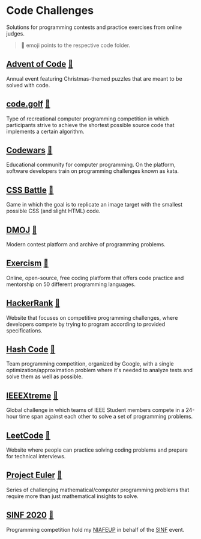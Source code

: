 # Code Challenges

Solutions for programming contests and practice exercises from online judges.

> 📂 emoji points to the respective code folder.

## [Advent of Code](https://adventofcode.com/) [📂](Advent%20of%20Code)

Annual event featuring Christmas-themed puzzles that are meant to be solved with code.

## [code.golf](https://code.golf/) [📂](code.golf)

Type of recreational computer programming competition in which participants strive to achieve the shortest possible source code that implements a certain algorithm.

## [Codewars](https://www.codewars.com/dashboard) [📂](CodeWars)

Educational community for computer programming. On the platform, software developers train on programming challenges known as kata.

## [CSS Battle](https://cssbattle.dev/)  [📂](CSS%20Battle)

Game in which the goal is to replicate an image target with the smallest possible CSS (and slight HTML) code.

## [DMOJ](https://dmoj.ca/) [📂](DMOJ)

Modern contest platform and archive of programming problems.

## [Exercism](https://exercism.io/) [📂](Exercism)

Online, open-source, free coding platform that offers code practice and mentorship on 50 different programming languages.

## [HackerRank](https://www.hackerrank.com/) [📂](HackerRank)

Website that focuses on competitive programming challenges, where developers compete by trying to program according to provided specifications.

## [Hash Code](https://codingcompetitions.withgoogle.com/hashcode/) [📂](Hash%20Code)

Team programming competition, organized by Google, with a single optimization/approximation problem where it's needed to analyze tests and solve them as well as possible.

## [IEEEXtreme](https://ieeextreme.org/) [📂](IEEEXtreme)

Global challenge in which teams of IEEE Student members compete in a 24-hour time span against each other to solve a set of programming problems.

## [LeetCode](https://leetcode.com/) [📂](LeetCode)

Website where people can practice solving coding problems and prepare for technical interviews.

## [Project Euler](https://projecteuler.net/) [📂](Project%20Euler)

Series of challenging mathematical/computer programming problems that require more than just mathematical insights to solve.

## [SINF 2020](https://www.sinf.pt/competicao-programacao/) [📂](SINF%202020)

Programming competition hold my [NIAFEUP](https://ni.fe.up.pt/) in behalf of the [SINF](https://www.sinf.pt/) event.
